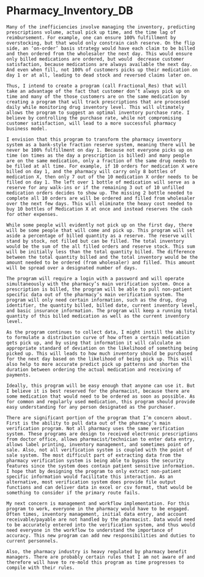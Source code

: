 # Pharmacy_Inventory_DB

	Many of the inefficiencies involve managing the inventory, predicting prescriptions volume, actual pick up time, and the time lag of reimbursement. For example, one can ensure 100% fulfillment by overstocking, but that would only constrain cash reserve. On the flip side, an ‘on-order’ basis strategy would have each claim to be billed and then ordered from the wholesaler the next day. This would ensure only billed medications are ordered, but would  decrease customer satisfaction, because medications are always available the next day. And even when fill, not 100% of customers picks up their medication on day 1 or at all, leading to dead stock and reversed claims later on. 
	
	Thus, I intend to create a program (call Fractional_Res) that will take an advantage of the fact that customer don’t always pick up on time and many of the those customers are on the same medication by creating a program that will track prescriptions that are processed daily while monitoring drug inventory level. This will ultimately allows the program to suggest an optimal inventory purchase rate. I believe by controlling the purchase rate, while not compromising customer satisfaction, will lead to a more successful pharmacy business model. 
	
	I envision that this program to transform the pharmacy inventory system as a bank-style fraction reserve system, meaning there will be never be 100% fulfillment on day 1. Because not everyone picks up on time (on times as the day a prescription is billed) and many people are on the same medication, only a fraction of the same drug needs to be filled at all time. For example, if 10 orders for medication X were billed on day 1, and the pharmacy will carry only 8 bottles of medication X, then only 7 out of the 10 medication X order needs to be filled on day 1. The left over 1 bottle of medication will serve as a reserve for any walk-ins or if the remaining 3 out of 10 unfilled medication orders decides to show up. The missing 2 bottle needed to complete all 10 orders are will be ordered and filled from wholesaler over the next few days. This will eliminate the heavy cost needed to buy 10 bottles of Medication X at once and instead reserves the cash for other expenses. 

	While some people will evidently not pick up on the first day, there will be some people that will come and pick up. This program will set aside a percentage of billed quantity as a reserve. The reserve will stand by stock, not filled but can be filled. The total inventory would be the sum of the all filled orders and reserve stock. This sum will be initially less than the total quantity billed. The difference between the total quantity billed and the total inventory would be the amount needed to be ordered (from wholesaler) and filled. This amount will be spread over a designated number of days. 

	The program will require a login with a password and will operate simultaneously with the pharmacy’s main verification system. Once a prescription is billed, the program will be able to pull non-patient specific data out of the pharmacy’s main verification system. The program will only need certain information, such as the drug, drug identifier, the quantity billed, billed date, current inventory level, and basic insurance information. The program will keep a running total quantity of this billed medication as well as the current inventory level.	

	As the program continues to collect data, I might instill the ability to formulate a distribution curve of how often a certain medication gets pick up, and by using that information it will calculate an appropriate standard of deviation on the likelihood of something being picked up. This will leads to how much inventory should be purchased for the next day based on the likelihood of being pick up. This will also help to more accurate predict pick up patterns and shorten the duration between ordering the actual medication and receiving of payments. 
	
	Ideally, this program will be easy enough that anyone can use it. But I believe it is best reserved for the pharmacist, because there are some medication that would need to be ordered as soon as possible. As for common and regularly used medication, this program should provide easy understanding for any person designated as the purchaser.  

	There are significant portion of the program that I’m concern about. First is the ability to pull data out of the pharmacy’s main verification program. Not all pharmacy uses the same verification system. These programs are design to received electronic prescriptions from doctor office, allows pharmacist/technician to enter data entry, allows label printing, inventory management, and sometimes point of sale. Also, not all verification system is coupled with the point of sale system. The most difficult part of extracting data from the pharmacy verification system is being able to bypass the security features since the system does contain patient sensitive information. I hope that by designing the program to only extract non-patient specific information would facilitate this interaction. As an alternative, most verification system does provide file output functions and can deliver data in excel or csv format, that would be something to consider if the primary route fails. 

	My next concern is management and workflow implementation. For this program to work, everyone in the pharmacy would have to be engaged. Often times, inventory management, initial data entry, and account receivable/payable are not handled by the pharmacist. Data would need to be accurately entered into the verification system, and thus would need everyone in the workflow to understand the importance of accuracy. This new program can add new responsibilities and duties to current personnels.  
	
	Also, the pharmacy industry is heavy regulated by pharmacy benefit managers. There are probably certain rules that I am not aware of and therefore will have to re-mold this program as time progresses to compile with their rules.
